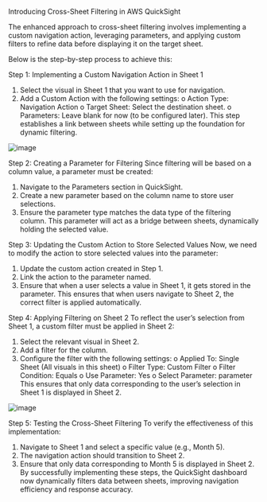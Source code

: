 Introducing Cross-Sheet Filtering in AWS QuickSight
   
The enhanced approach to cross-sheet filtering involves implementing a custom navigation action, leveraging parameters, and applying custom filters to refine data before displaying it on the target sheet.

Below is the step-by-step process to achieve this:

Step 1: Implementing a Custom Navigation Action in Sheet 1
1.	Select the visual in Sheet 1 that you want to use for navigation.
2.	Add a Custom Action with the following settings:
o	Action Type: Navigation Action
o	Target Sheet: Select the destination sheet.
o	Parameters: Leave blank for now (to be configured later).
This step establishes a link between sheets while setting up the foundation for dynamic filtering.

![image](https://github.com/user-attachments/assets/9096ba06-eb6f-4c14-99af-4f110ac19492)

Step 2: Creating a Parameter for Filtering
Since filtering will be based on a column value, a parameter must be created:
1.	Navigate to the Parameters section in QuickSight.
2.	Create a new parameter based on the column name to store user selections.
3.	Ensure the parameter type matches the data type of the filtering column.
This parameter will act as a bridge between sheets, dynamically holding the selected value.

Step 3: Updating the Custom Action to Store Selected Values
Now, we need to modify the action to store selected values into the parameter:
1.	Update the custom action created in Step 1.
2.	Link the action to the parameter named.
3.	Ensure that when a user selects a value in Sheet 1, it gets stored in the parameter.
This ensures that when users navigate to Sheet 2, the correct filter is applied automatically.

Step 4: Applying Filtering on Sheet 2
To reflect the user’s selection from Sheet 1, a custom filter must be applied in Sheet 2:
1.	Select the relevant visual in Sheet 2.
2.	Add a filter for the column.
3.	Configure the filter with the following settings:
o	Applied To: Single Sheet (All visuals in this sheet)
o	Filter Type: Custom Filter
o	Filter Condition: Equals
o	Use Parameter: Yes
o	Select Parameter: parameter
This ensures that only data corresponding to the user’s selection in Sheet 1 is displayed in Sheet 2.

![image](https://github.com/user-attachments/assets/424ecc25-b90d-411c-92d3-dc3264731985)

Step 5: Testing the Cross-Sheet Filtering
To verify the effectiveness of this implementation:
1.	Navigate to Sheet 1 and select a specific value (e.g., Month 5).
2.	The navigation action should transition to Sheet 2.
3.	Ensure that only data corresponding to Month 5 is displayed in Sheet 2.
By successfully implementing these steps, the QuickSight dashboard now dynamically filters data between sheets, improving navigation efficiency and response accuracy.  
